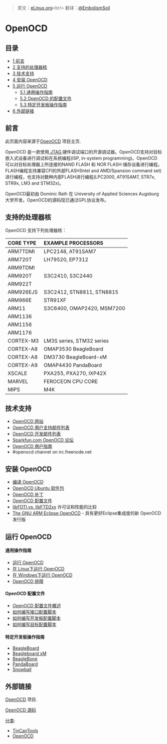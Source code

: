 > 原文：[eLinux.org](http://eLinux.org/Device_drivers "http://eLinux.org/Device_drivers")<br/>
> 翻译：[@EmbolismSoil](https://github.com/EmbolismSoil)


# OpenOCD



## 目录

-   [1 前言 ](#introduction)
-   [2 支持的处理器核](#supported-cores-types)
-   [3 技术支持 ](#technical-support)
-   [4 安装 OpenOCD ](#installing-openocd)
-   [5 运行 OpenOCD ](#running-openocd)
    -   [5.1 通用操作指南 ](#general-instructions)
    -   [5.2 OpenOCD 的配置文件 ](#openocd-configuration-files)
    -   [5.3 特定开发板操作指南 ](#board-specific-instructions)
-   [6 外部链接 ](#external-links)

<span id="introduction"></span>

<span id="introduction"></span>

## 前言


此页面内容来源于[OpenOCD](http://openocd.sourceforge.net/) 项目主页.

OpenOCD 是一款使用[ JTAG ](http://eLinux.org/JTAG "JTAG")硬件调试端口的开源调试器。OpenOCD支持对目标嵌入式设备进行调试和在系统编程(ISP, in-system programming)。OpenOCD 可以对目标处理器上所连接的NAND FLASH 和 NOR FLASH 储存设备进行编程。FLASH编程支持兼容CFI的外部FLASH(Intel and AMD/Spansion
command set)进行编程，也支持对数种内部FLASH进行编程(LPC2000, AT91SAM7, STR7x,
STR9x, LM3 and STM32x)。

OpenOCD最初由 Dominic Rath 在 University of
Applied Sciences Augsburg 大学开发。OpenOCD的源码现已通过GPL协议发布。

<span id="supported-cores-types"></span>

<span id="supported-cores-types"></span>

## 支持的处理器核

OpenOCD 支持下列处理器核：

<table>
<thead>
<tr class="header">
<th align="left">CORE TYPE</th>
<th align="left">EXAMPLE PROCESSORS</th>
</tr>
</thead>
<tbody>
<tr class="odd">
<td align="left">ARM7TDMI</td>
<td align="left">LPC2148, AT91SAM7</td>
</tr>
<tr class="even">
<td align="left">ARM720T</td>
<td align="left">LH79520, EP7312</td>
</tr>
<tr class="odd">
<td align="left">ARM9TDMI</td>
<td align="left"></td>
</tr>
<tr class="even">
<td align="left">ARM920T</td>
<td align="left">S3C2410, S3C2440</td>
</tr>
<tr class="odd">
<td align="left">ARM922T</td>
<td align="left"></td>
</tr>
<tr class="even">
<td align="left">ARM926EJS</td>
<td align="left">S3C2412, STN8811, STN8815</td>
</tr>
<tr class="odd">
<td align="left">ARM966E</td>
<td align="left">STR91XF</td>
</tr>
<tr class="even">
<td align="left">ARM11</td>
<td align="left">S3C6400, OMAP2420, MSM7200</td>
</tr>
<tr class="odd">
<td align="left">ARM1136</td>
<td align="left"></td>
</tr>
<tr class="even">
<td align="left">ARM1156</td>
<td align="left"></td>
</tr>
<tr class="odd">
<td align="left">ARM1176</td>
<td align="left"></td>
</tr>
<tr class="even">
<td align="left">CORTEX-M3</td>
<td align="left">LM3S series, STM32 series</td>
</tr>
<tr class="odd">
<td align="left">CORTEX-A8</td>
<td align="left">OMAP3530 BeagleBoard</td>
</tr>
<tr class="even">
<td align="left">CORTEX-A8</td>
<td align="left">DM3730 BeagleBoard-xM</td>
</tr>
<tr class="odd">
<td align="left">CORTEX-A9</td>
<td align="left">OMAP4430 PandaBoard</td>
</tr>
<tr class="even">
<td align="left">XSCALE</td>
<td align="left">PXA255, PXA270, IXP42X</td>
</tr>
<tr class="odd">
<td align="left">MARVEL</td>
<td align="left">FEROCEON CPU CORE</td>
</tr>
<tr class="even">
<td align="left">MIPS</td>
<td align="left">M4K</td>
</tr>
</tbody>
</table>

<span id="technical-support"></span>

<span id="technical-support"></span>

## 技术支持

-   [OpenOCD 网站](http://openocd.org/)
-   [OpenOCD 用户支持邮件列表
    ](https://lists.sourceforge.net/lists/listinfo/openocd-user/)
-   [OpenOCD
     开发邮件列表](https://lists.sourceforge.net/lists/listinfo/openocd-devel)
-   [Sparkfun.com OpenOCD
    论坛](http://forum.sparkfun.com/viewforum.php?f=18)
-   [OpenOCD 用户指南](http://openocd.sourceforge.net/doc/html/index.html)
-   \#openocd channel on irc.freenode.net

<span id="installing-openocd"></span>

<span id="installing-openocd"></span>

## 安装 OpenOCD

-   [编译 OpenOCD](http://eLinux.org/Compiling_OpenOCD "Compiling OpenOCD")
-   [OpenOCD Ubuntu
    软件包](http://eLinux.org/OpenOCD_Ubuntu_Package "OpenOCD Ubuntu Package")
-   [OpenOCD 补丁](http://eLinux.org/OpenOCD_Patches "OpenOCD Patches")
-   [OpenOCD 配置文件](http://eLinux.org/OpenOCD_Config_Files "OpenOCD Config Files")
-   [libFDTI vs. libFTD2xx](http://eLinux.org/Libftdi_vs_FTD2XX "Libftdi vs FTD2XX")
    许可证和性能的比较
-   [The GNU ARM Eclipse
    OpenOCD](http://gnuarmeclipse.livius.net/blog/openocd/) - 具有更好Eclipse集成度的新 OpenOCD 发行版

<span id="running-openocd"></span>

<span id="running-openocd"></span>

## 运行 OpenOCD

<span id="general-instructions"></span>

<span id="general-instructions"></span>

#### 通用操作指南

-   [运行 OpenOCD ](http://eLinux.org/Running_OpenOCD "Running OpenOCD")
-   [在 Linux下运行 OpenOCD](http://eLinux.org/Running_OpenOCD_on_Linux "Running OpenOCD on Linux")
-   [在 Windows下运行 OpenOCD](http://eLinux.org/Running_OpenOCD_on_Windows   "Running OpenOCD on Windows")
-   [OpenOCD
    排障](http://eLinux.org/OpenOCD_Troubleshooting "OpenOCD Troubleshooting")

<span id="openocd-configuration-files"></span>

<span id="openocd-configuration-files"></span>

#### OpenOCD 配置文件

-   [OpenOCD 配置文件概述](http://eLinux.org/OpenOCD_Configuration_Files_Overview "OpenOCD Configuration Files Overview")
-   [如何编写接口配置脚本](http://eLinux.org/index.php?title=How_To_Write_an_Interface_Configuration_Script&action=edit&redlink=1 "How To Write an Interface Configuration Script (page does not exist)")
-   [如何编写开发板配置脚本](http://eLinux.org/How_To_Write_a_Board_Configuration_Script "How To Write a Board Configuration Script")
-   [如何编写目标配置脚本](http://eLinux.org/index.php?title=How_To_Write_a_Target_Configuration_Script&action=edit&redlink=1 "How To Write a Target Configuration Script (page does not exist)")

<span id="board-specific-instructions"></span>

<span id="board-specific-instructions"></span>

#### 特定开发板操作指南

-   [BeagleBoard](http://eLinux.org/Running_OpenOCD_on_Linux_with_the_Beagleboard "Running OpenOCD on Linux with the Beagleboard")
-   [Beagleboard
    xM](http://eLinux.org/Running_OpenOCD_on_Linux_with_the_Beagleboard_xM "Running OpenOCD on Linux with the Beagleboard xM")
-   [BeagleBone](http://eLinux.org/Running_OpenOCD_on_Linux_with_the_Beaglebone "Running OpenOCD on Linux with the Beaglebone")
-   [PandaBoard](http://eLinux.org/OpenOCD_PandaBoard "OpenOCD PandaBoard")
-   [Snowball](http://eLinux.org/OpenOCD_Snowball "OpenOCD Snowball")

<span id="external-links"></span>

<span id="external-links"></span>

## 外部链接

[OpenOCD](http://openocd.sourceforge.net/) 项目.

[OpenOCD
源码](http://openocd.git.sourceforge.net/git/gitweb.cgi?p=openocd/openocd;a=summary)


[分类](http://eLinux.org/Special:Categories "Special:Categories"):

-   [TinCanTools](http://eLinux.org/Category:TinCanTools "Category:TinCanTools")
-   [OpenOCD](http://eLinux.org/Category:OpenOCD "Category:OpenOCD")
